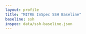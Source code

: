 ```yaml
---
layout: profile
title: "MITRE InSpec SSH Baseline"
baseline: ssh
inspec: data/ssh-baseline.json
---
```

